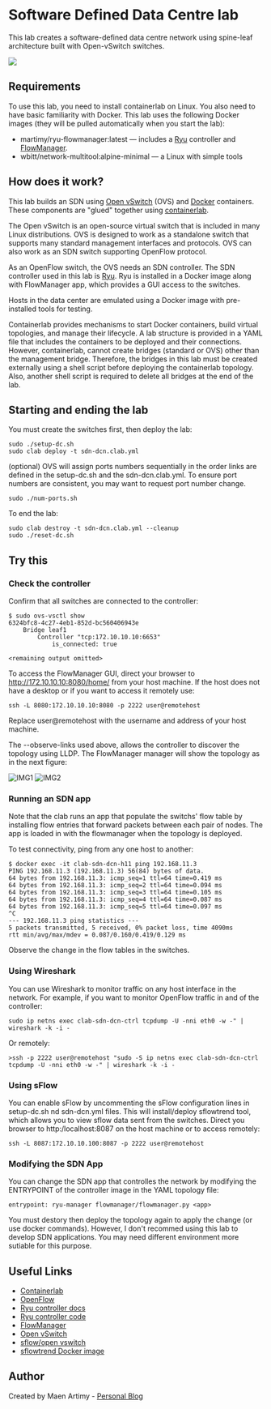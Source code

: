 # Software Defined Data Centre lab

This lab creates a software-defined data centre network using spine-leaf architecture built with Open-vSwitch switches.

![](img/sddcn.png)

## Requirements

To use this lab, you need to install containerlab on Linux. You also need to have basic familiarity with Docker. This lab uses the following Docker images (they will be pulled automatically when you start the lab):

- martimy/ryu-flowmanager:latest — includes a [Ryu](https://github.com/faucetsdn/ryu) controller and [FlowManager](https://github.com/martimy/flowmanager).
- wbitt/network-multitool:alpine-minimal — a Linux with simple tools


## How does it work?

This lab builds an SDN using [Open vSwitch](https://www.openvswitch.org/) (OVS) and [Docker](https://www.docker.com/) containers. These components are "glued" together using [containerlab](https://containerlab.dev/).

The Open vSwitch is an open-source virtual switch that is included in many Linux distributions. OVS is designed to work as a standalone switch that supports many standard management interfaces and protocols. OVS can also work as an SDN switch supporting OpenFlow protocol.

As an OpenFlow switch, the OVS needs an SDN controller. The SDN controller used in this lab is [Ryu](https://ryu-sdn.org/). Ryu is installed in a Docker image along with FlowManager app, which provides a GUI access to the switches.

Hosts in the data center are emulated using a Docker image with pre-installed tools for testing.

Containerlab provides mechanisms to start Docker containers, build virtual topologies, and manage their lifecycle. A lab structure is provided in a YAML file that includes the containers to be deployed and their connections. However, containerlab, cannot create bridges (standard or OVS) other than the management bridge. Therefore, the bridges in this lab must be created externally using a shell script before deploying the containerlab topology. Also, another shell script is required to delete all bridges at the end of the lab.

## Starting and ending the lab

You must create the switches first, then deploy the lab:

```
sudo ./setup-dc.sh
sudo clab deploy -t sdn-dcn.clab.yml
```

(optional) OVS will assign ports numbers sequentially in the order links are defined in the setup-dc.sh and the sdn-dcn.clab.yml. To ensure port numbers are consistent, you may want to request port number change.

```
sudo ./num-ports.sh
```

To end the lab:

```
sudo clab destroy -t sdn-dcn.clab.yml --cleanup
sudo ./reset-dc.sh
```

## Try this

### Check the controller 

Confirm that all switches are connected to the controller:

```
$ sudo ovs-vsctl show
6324bfc8-4c27-4eb1-852d-bc560406943e
    Bridge leaf1
        Controller "tcp:172.10.10.10:6653"
            is_connected: true

<remaining output omitted>
```

To access the FlowManager GUI, direct your browser to http://172.10.10.10:8080/home/ from your host machine. If the host does not have a desktop or if you want to access it remotely use:

```
ssh -L 8080:172.10.10.10:8080 -p 2222 user@remotehost
```

Replace user@remotehost with the username and address of your host machine.

The --observe-links used above, allows the controller to discover the topology using LLDP. The FlowManager manager will show the topology as in the next figure:

![IMG1](img/fm_view.png) ![IMG2](img/fm_topo.png)


### Running an SDN app

Note that the clab runs an app that populate the switchs' flow table by installing flow entries that forward packets between each pair of nodes. The app is loaded in with the flowmanager when the topology is deployed. 

To test connectivity, ping from any one host to another:

```
$ docker exec -it clab-sdn-dcn-h11 ping 192.168.11.3
PING 192.168.11.3 (192.168.11.3) 56(84) bytes of data.
64 bytes from 192.168.11.3: icmp_seq=1 ttl=64 time=0.419 ms
64 bytes from 192.168.11.3: icmp_seq=2 ttl=64 time=0.094 ms
64 bytes from 192.168.11.3: icmp_seq=3 ttl=64 time=0.105 ms
64 bytes from 192.168.11.3: icmp_seq=4 ttl=64 time=0.087 ms
64 bytes from 192.168.11.3: icmp_seq=5 ttl=64 time=0.097 ms
^C
--- 192.168.11.3 ping statistics ---
5 packets transmitted, 5 received, 0% packet loss, time 4090ms
rtt min/avg/max/mdev = 0.087/0.160/0.419/0.129 ms
```

Observe the change in the flow tables in the switches.

### Using Wireshark

You can use Wireshark to monitor traffic on any host interface in the network. For example, if you want to monitor OpenFlow traffic in and of the controller:

```
sudo ip netns exec clab-sdn-dcn-ctrl tcpdump -U -nni eth0 -w -" | wireshark -k -i -
```

Or remotely:

```
>ssh -p 2222 user@remotehost "sudo -S ip netns exec clab-sdn-dcn-ctrl tcpdump -U -nni eth0 -w -" | wireshark -k -i -
```


### Using sFlow

You can enable sFlow by uncommenting the sFlow configuration lines in setup-dc.sh nd sdn-dcn.yml files. This will install/deploy sflowtrend tool, which allows you to view sflow data sent from the switches. Direct you browser to http:/localhost:8087 on the host machine or to access remotely:

```
ssh -L 8087:172.10.10.100:8087 -p 2222 user@remotehost
```

### Modifying the SDN App

You can change the SDN app that controlles the network by modifying the ENTRYPOINT of the controller image in the YAML topology file:

```
entrypoint: ryu-manager flowmanager/flowmanager.py <app>
```

You must destory then deploy the topology again to apply the change (or use docker commands). However, I don't recommed using this lab to develop SDN applications. You may need different environment more sutiable for this purpose.


## Useful Links

- [Containerlab](https://containerlab.dev/)
- [OpenFlow](https://opennetworking.org/software-defined-standards/specifications/)
- [Ryu controller docs](https://ryu.readthedocs.io/en/latest/)
- [Ryu controller code](https://github.com/faucetsdn/ryu)
- [FlowManager](https://github.com/martimy/flowmanager)
- [Open vSwitch](https://www.openvswitch.org/)
- [sflow/open vswitch](https://docs.openvswitch.org/en/latest/howto/sflow/)
- [sflowtrend Docker image](https://hub.docker.com/r/sflow/sflowtrend/)

## Author

Created by Maen Artimy - [Personal Blog](http://adhocnode.com)
